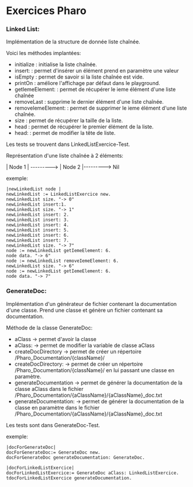 # Exercices Pharo

### Linked List:
Implémentation de la structure de donnée liste chaînée.

Voici les méthodes implantées:
  - initialize         : initialise la liste chaînée.
  - insert:            : permet d'insérer un élément prend en paramètre une valeur
  - isEmpty            : permet de savoir si la liste chaînée est vide.
  - printOn            : améliore l'affichage par défaut dans le playground.
  - getIemeElement:    : permet de récupérer le ieme élément d'une liste chaînée
  - removeLast         : supprime le dernier élément d'une liste chaînée.
  - removeIemeElement: : permet de supprimer le ieme élément d'une liste chaînée.
  - size               : permet de récupérer la taille de la liste.
  - head               : permet de récupérer le premier élément de la liste.
  - head:              : permet de modifier la tête de liste.

Les tests se trouvent dans LinkedListExercice-Test.

Représentation d'une liste chaînée à 2 éléments:

| Node 1 |  ---------> | Node 2 |---------> Nil

exemple:

```smalltalk
|newLinkedList node |
newLinkedList := LinkedListExercice new.
newLinkedList size. "-> 0"
newLinkedList insert:1.
newLinkedList size. "-> 1"
newLinkedList insert: 2.
newLinkedList insert: 3.
newLinkedList insert: 4.
newLinkedList insert: 5.
newLinkedList insert: 6.
newLinkedList insert: 7.
newLinkedList size. "-> 7"
node := newLinkedList getIemeElement: 6.
node data. "-> 6"
node := newLinkedList removeIemeElement: 6.
newLinkedList size. "-> 6"
node := newLinkedList getIemeElement: 6.
node data. "-> 7"
```


### GenerateDoc:

Implémentation d'un générateur de fichier contenant la documentation d'une classe.
Prend une classe et génère un fichier contenant sa documentation.

Méthode de la classe GenerateDoc:
- aClass                  ->  permet d'avoir la classe
- aClass:                 ->  permet de modifier la variable de classe aClass
- createDocDirectory      ->  permet de créer un répertoire /Pharo_Documentation/{className}/
- createDocDirectory:     ->  permet de créer un répertoire /Pharo_Documentation/{className}/ en lui passant une classe en paramètre.
- generateDocumentation   -> permet de générer la documentation de la classe aClass dans le fichier  /Pharo_Documentation/{aClassName}/{aClassName}_doc.txt
- generateDocumentation:  -> permet de générer la documentation de la classe en paramètre dans le fichier  /Pharo_Documentation/{aClassName}/{aClassName}_doc.txt

Les tests sont dans GenerateDoc-Test.

exemple:
```SmallTalk
|docForGenerateDoc|
docForGenerateDoc:= GenerateDoc new.
docForGenerateDoc generateDocumentation: GenerateDoc.

|docForLinkedListExercice|
docForLinkedListExercice:= GenerateDoc aClass: LinkedListExercice.
tdocForLinkedListExercice generateDocumentation.
```
